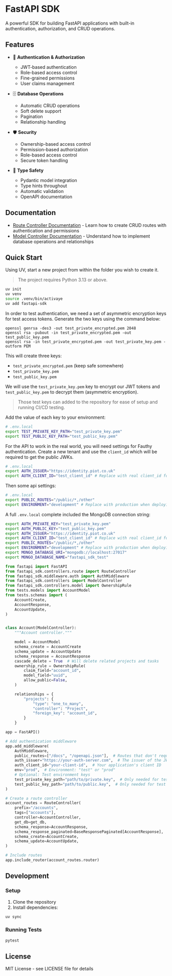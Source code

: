 # FastAPI SDK

A powerful SDK for building FastAPI applications with built-in authentication, authorization, and CRUD operations.

## Features

- 🔐 **Authentication & Authorization**
  - JWT-based authentication
  - Role-based access control
  - Fine-grained permissions
  - User claims management

- 🗄️ **Database Operations**
  - Automatic CRUD operations
  - Soft delete support
  - Pagination
  - Relationship handling

- 🛡️ **Security**
  - Ownership-based access control
  - Permission-based authorization
  - Role-based access control
  - Secure token handling

- 📝 **Type Safety**
  - Pydantic model integration
  - Type hints throughout
  - Automatic validation
  - OpenAPI documentation

## Documentation

- [Route Controller Documentation](docs/route_controller.md) - Learn how to create CRUD routes with authentication and permissions
- [Model Controller Documentation](docs/model_controller.md) - Understand how to implement database operations and relationships


## Quick Start

Using UV, start a new project from within the folder you wish to create it.

> The project requires Python 3.13 or above.

```bash
uv init
uv venv
source .venv/bin/activaye
uv add fastapi-sdk
```

In order to test authentication, we need a set of asymmetric encryption keys for test access tokens. Generate the two keys using the command below:

```
openssl genrsa -des3 -out test_private_encrypted.pem 2048
openssl rsa -pubout -in test_private_encrypted.pem -out test_public_key.pem
openssl rsa -in test_private_encrypted.pem -out test_private_key.pem -outform PEM
```

This will create three keys:

- `test_private_encrypted.pem` (keep safe somewhere)
- `test_private_key.pem`
- `test_public_key.pem`

We will use the `test_private_key.pem` key to encrypt our JWT tokens and `test_public_key.pem` to decrypt them (asymmetric encryption).

> Those test keys can added to the repository for ease of setup and running CI/CD testing.

Add the value of each key to your environment:

```bash
# .env.local
export TEST_PRIVATE_KEY_PATH="test_private_key.pem"
export TEST_PUBLIC_KEY_PATH="test_public_key.pem"
```

For the API to work in the real world, you will need settings for Fauthy authentication. Create a new tenant and use the `client_id` which will be required to get the public JWKs.

```bash
# .env.local
export AUTH_ISSUER="https://identity.piot.co.uk"
export AUTH_CLIENT_ID="test_client_id" # Replace with real client_id for production
```

Then some api settings:

```bash
# .env.local
export PUBLIC_ROUTES="/public/*,/other"
export ENVIRONMENT="development" # Replace with production when deploying to live server
```

A full `.env.local` complete included the MongoDB connection string:

```bash
export AUTH_PRIVATE_KEY="test_private_key.pem"
export AUTH_PUBLIC_KEY="test_public_key.pem"
export AUTH_ISSUER="https://identity.piot.co.uk"
export AUTH_CLIENT_ID="test_client_id" # Replace with real client_id for production
export PUBLIC_ROUTES="/public/*,/other"
export ENVIRONMENT="development" # Replace with production when deploying to live server
export MONGO_DATABASE_URI="mongodb://localhost:27017"
export MONGO_DATABASE_NAME="fastapi_sdk_test"
```

```python
from fastapi import FastAPI
from fastapi_sdk.controllers.route import RouteController
from fastapi_sdk.middleware.auth import AuthMiddleware
from fastapi_sdk.controllers import ModelController
from fastapi_sdk.controllers.model import OwnershipRule
from tests.models import AccountModel
from tests.schemas import (
    AccountCreate,
    AccountResponse,
    AccountUpdate,
)


class Account(ModelController):
    """Account controller."""

    model = AccountModel
    schema_create = AccountCreate
    schema_update = AccountUpdate
    schema_response = AccountResponse
    cascade_delete = True  # Will delete related projects and tasks
    ownership_rule = OwnershipRule(
        claim_field="account_id",
        model_field="uuid",
        allow_public=False,
    )

    relationships = {
        "projects": {
            "type": "one_to_many",
            "controller": "Project",
            "foreign_key": "account_id",
        }
    }

app = FastAPI()

# Add authentication middleware
app.add_middleware(
    AuthMiddleware,
    public_routes=["/docs", "/openapi.json"],  # Routes that don't require authentication
    auth_issuer="https://your-auth-server.com",  # The issuer of the JWT tokens
    auth_client_id="your-client-id",  # Your application's client ID
    env="prod",  # Environment: "test" or "prod"
    # Optional: Test environment keys
    test_private_key_path="path/to/private.key",  # Only needed for test environment
    test_public_key_path="path/to/public.key",  # Only needed for test environment
)

# Create a route controller
account_routes = RouteController(
    prefix="/accounts",
    tags=["accounts"],
    controller=AccountController,
    get_db=get_db,
    schema_response=AccountResponse,
    schema_response_paginated=BaseResponsePaginated[AccountResponse],
    schema_create=AccountCreate,
    schema_update=AccountUpdate,
)

# Include routes
app.include_router(account_routes.router)
```

## Development

### Setup

1. Clone the repository
2. Install dependencies:
```bash
uv sync
```

### Running Tests

```bash
pytest
```

## License

MIT License - see LICENSE file for details
